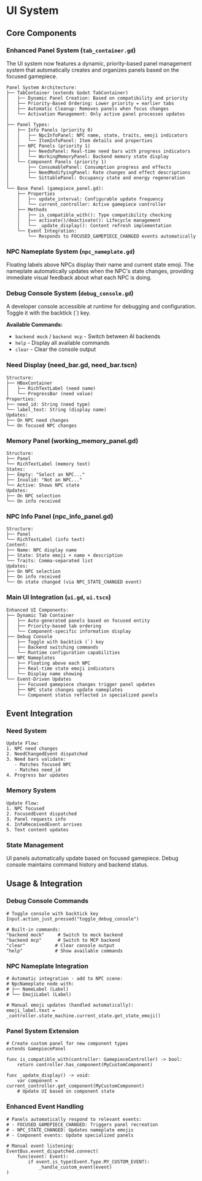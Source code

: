 # UI System

## Core Components

### Enhanced Panel System (`tab_container.gd`)
The UI system now features a dynamic, priority-based panel management system that automatically creates and organizes panels based on the focused gamepiece.

```
Panel System Architecture:
├── TabContainer (extends Godot TabContainer)
│   ├── Dynamic Panel Creation: Based on compatibility and priority
│   ├── Priority-Based Ordering: Lower priority = earlier tabs
│   ├── Automatic Cleanup: Removes panels when focus changes
│   └── Activation Management: Only active panel processes updates
│
├── Panel Types:
│   ├── Info Panels (priority 0)
│   │   ├── NpcInfoPanel: NPC name, state, traits, emoji indicators  
│   │   └── ItemInfoPanel: Item details and properties
│   ├── NPC Panels (priority 1)
│   │   ├── NeedsPanel: Real-time need bars with progress indicators
│   │   └── WorkingMemoryPanel: Backend memory state display
│   └── Component Panels (priority 1)
│       ├── ConsumablePanel: Consumption progress and effects
│       ├── NeedModifyingPanel: Rate changes and effect descriptions
│       └── SittablePanel: Occupancy state and energy regeneration
│
└── Base Panel (gamepiece_panel.gd):
    ├── Properties
    │   ├── update_interval: Configurable update frequency
    │   └── current_controller: Active gamepiece controller
    ├── Methods
    │   ├── is_compatible_with(): Type compatibility checking
    │   ├── activate()/deactivate(): Lifecycle management
    │   └── _update_display(): Content refresh implementation
    └── Event Integration:
        └── Responds to FOCUSED_GAMEPIECE_CHANGED events automatically
```

### NPC Nameplate System (`npc_nameplate.gd`)

Floating labels above NPCs display their name and current state emoji. The nameplate automatically updates when the NPC's state changes, providing immediate visual feedback about what each NPC is doing.

### Debug Console System (`debug_console.gd`)

A developer console accessible at runtime for debugging and configuration. Toggle it with the backtick (`) key.

**Available Commands:**
- `backend mock` / `backend mcp` - Switch between AI backends
- `help` - Display all available commands
- `clear` - Clear the console output

### Need Display (need_bar.gd, need_bar.tscn)
```
Structure:
├── HBoxContainer
│   ├── RichTextLabel (need name)
│   └── ProgressBar (need value)
Properties:
├── need_id: String (need type)
└── label_text: String (display name)
Updates:
├── On NPC need changes
└── On focused NPC changes
```

### Memory Panel (working_memory_panel.gd)
```
Structure:
├── Panel
└── RichTextLabel (memory text)
States:
├── Empty: "Select an NPC..."
├── Invalid: "Not an NPC..."
└── Active: Shows NPC state
Updates:
├── On NPC selection
└── On info received
```

### NPC Info Panel (npc_info_panel.gd)
```
Structure:
├── Panel
└── RichTextLabel (info text)
Content:
├── Name: NPC display name
├── State: State emoji + name + description
└── Traits: Comma-separated list
Updates:
├── On NPC selection
├── On info received
└── On state changed (via NPC_STATE_CHANGED event)
```

### Main UI Integration (`ui.gd`, `ui.tscn`)
```
Enhanced UI Components:
├── Dynamic Tab Container
│   ├── Auto-generated panels based on focused entity
│   ├── Priority-based tab ordering
│   └── Component-specific information display
├── Debug Console
│   ├── Toggle with backtick (`) key
│   ├── Backend switching commands
│   └── Runtime configuration capabilities
├── NPC Nameplates
│   ├── Floating above each NPC
│   ├── Real-time state emoji indicators
│   └── Display name showing
└── Event-Driven Updates
    ├── Focused gamepiece changes trigger panel updates
    ├── NPC state changes update nameplates
    └── Component status reflected in specialized panels
```

## Event Integration

### Need System
```
Update Flow:
1. NPC need changes
2. NeedChangedEvent dispatched
3. Need bars validate:
   - Matches focused NPC
   - Matches need_id
4. Progress bar updates
```

### Memory System
```
Update Flow:
1. NPC focused
2. FocusedEvent dispatched
3. Panel requests info
4. InfoReceivedEvent arrives
5. Text content updates
```

### State Management
UI panels automatically update based on focused gamepiece. Debug console maintains command history and backend status.

## Usage & Integration

### Debug Console Commands
```gdscript
# Toggle console with backtick key
Input.action_just_pressed("toggle_debug_console")

# Built-in commands:
"backend mock"     # Switch to mock backend
"backend mcp"      # Switch to MCP backend  
"clear"           # Clear console output
"help"            # Show available commands
```

### NPC Nameplate Integration
```gdscript
# Automatic integration - add to NPC scene:
# NpcNameplate node with:
# ├── NameLabel (Label)
# └── EmojiLabel (Label)

# Manual emoji updates (handled automatically):
emoji_label.text = _controller.state_machine.current_state.get_state_emoji()
```

### Panel System Extension
```gdscript
# Create custom panel for new component types
extends GamepiecePanel

func is_compatible_with(controller: GamepieceController) -> bool:
    return controller.has_component(MyCustomComponent)

func _update_display() -> void:
    var component = current_controller.get_component(MyCustomComponent)
    # Update UI based on component state
```

### Enhanced Event Handling
```gdscript
# Panels automatically respond to relevant events:
# - FOCUSED_GAMEPIECE_CHANGED: Triggers panel recreation
# - NPC_STATE_CHANGED: Updates nameplate emojis
# - Component events: Update specialized panels

# Manual event listening:
EventBus.event_dispatched.connect(
    func(event: Event):
        if event.is_type(Event.Type.MY_CUSTOM_EVENT):
            _handle_custom_event(event)
)
```
